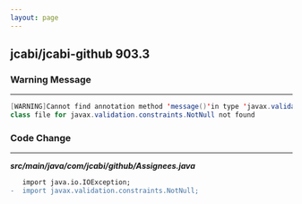 ```yaml
---
layout: page
---
```

## jcabi/jcabi-github  903.3

### Warning Message

---------------------

```java
[WARNING]Cannot find annotation method 'message()'in type 'javax.validation.constraints.NotNul1':
class file for javax.validation.constraints.NotNull not found

```

### Code Change

---------------------

***src/main/java/com/jcabi/github/Assignees.java***

```diff
   import java.io.IOException;
-  import javax.validation.constraints.NotNull;
```